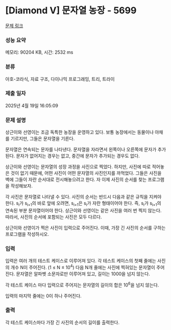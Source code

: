# [Diamond V] 문자열 농장 - 5699 

[문제 링크](https://www.acmicpc.net/problem/5699) 

### 성능 요약

메모리: 90204 KB, 시간: 2532 ms

### 분류

아호-코라식, 자료 구조, 다이나믹 프로그래밍, 트리, 트라이

### 제출 일자

2025년 4월 19일 16:05:09

### 문제 설명

<p>상근이와 선영이는 조금 독특한 농장을 운영하고 있다. 보통 농장에서는 동물이나 야채를 기르지만, 그들은 문자열을 기른다.</p>

<p>문자열은 연속되는 문자를 나타낸다. 문자열을 자라면서 왼쪽이나 오른쪽에 문자가 추가된다. 문자가 없어지는 경우는 없고, 중간에 문자가 추가되는 경우도 없다.</p>

<p>상근이와 선영이는 문자열의 성장 과정을 사진으로 찍었다. 하지만, 사진에 따로 적어놓은 것이 없기 때문에, 어떤 사진이 어떤 문자열의 사진인지를 까먹었다. 그들은 사진을 벽에 그들이 자란 순서대로 전시해놓으려고 한다. 자 이제 사진의 순서를 찾는 프로그램을 작성해보자.</p>

<p>각 사진은 문자열로 나타낼 수 있다. 사진의 순서는 반드시 다음과 같은 규칙을 지켜야 한다. s<sub>i</sub>가 s<sub>i+1</sub>의 바로 앞에 오려면, s<sub>i+1</sub>은 s<sub>i</sub>가 자란 형태이어야 한다. 즉, s<sub>i</sub>가 s<sub>i+1</sub>의 연속된 부분 문자열이어야 한다. 상근이와 선영이는 같은 사진을 여러 번 찍지 않는다. 따라서, 사진의 순서에 포함되는 사진은 모두 다르다.</p>

<p>상근이와 선영이가 찍은 사진이 입력으로 주어진다. 이때, 가장 긴 사진의 순서를 구하는 프로그램을 작성하시오.</p>

### 입력 

 <p>입력은 여러 개의 테스트 케이스로 이루어져 있다. 각 테스트 케이스의 첫째 줄에는 사진의 개수 N이 주어진다. (1 ≤ N ≤ 10<sup>4</sup>) 다음 N개 줄에는 사진에 찍혀있는 문자열이 주어진다. 문자열은 알파벳 소문자로만 이루어져 있고, 길이는 1000을 넘지 않는다.</p>

<p>각 테스트 케이스 마다 입력으로 주어지는 문자열의 길이의 합은 10<sup>6</sup>을 넘지 않는다.</p>

<p>입력의 마지막 줄에는 0이 하나 주어진다.</p>

### 출력 

 <p>각 테스트 케이스마다 가장 긴 사진의 순서의 길이를 출력한다.</p>

